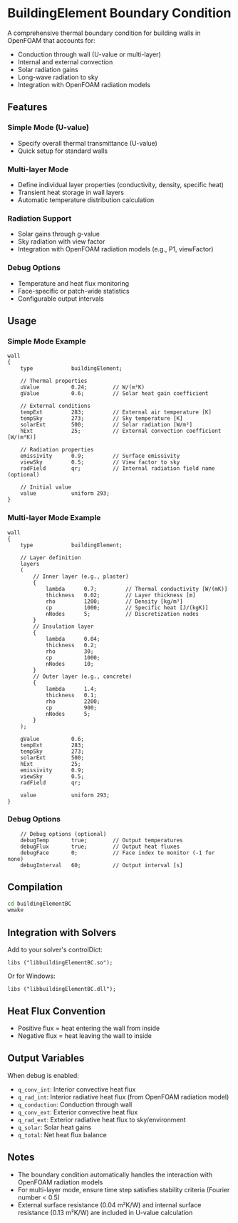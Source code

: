# BuildingElement Boundary Condition

A comprehensive thermal boundary condition for building walls in OpenFOAM that accounts for:
- Conduction through wall (U-value or multi-layer)
- Internal and external convection
- Solar radiation gains
- Long-wave radiation to sky
- Integration with OpenFOAM radiation models

## Features

### Simple Mode (U-value)
- Specify overall thermal transmittance (U-value)
- Quick setup for standard walls

### Multi-layer Mode
- Define individual layer properties (conductivity, density, specific heat)
- Transient heat storage in wall layers
- Automatic temperature distribution calculation

### Radiation Support
- Solar gains through g-value
- Sky radiation with view factor
- Integration with OpenFOAM radiation models (e.g., P1, viewFactor)

### Debug Options
- Temperature and heat flux monitoring
- Face-specific or patch-wide statistics
- Configurable output intervals

## Usage

### Simple Mode Example
```
wall
{
    type            buildingElement;
    
    // Thermal properties
    uValue          0.24;        // W/(m²K)
    gValue          0.6;         // Solar heat gain coefficient
    
    // External conditions
    tempExt         283;         // External air temperature [K]
    tempSky         273;         // Sky temperature [K]
    solarExt        500;         // Solar radiation [W/m²]
    hExt            25;          // External convection coefficient [W/(m²K)]
    
    // Radiation properties
    emissivity      0.9;         // Surface emissivity
    viewSky         0.5;         // View factor to sky
    radField        qr;          // Internal radiation field name (optional)
    
    // Initial value
    value           uniform 293;
}
```

### Multi-layer Mode Example
```
wall
{
    type            buildingElement;
    
    // Layer definition
    layers
    (
        // Inner layer (e.g., plaster)
        {
            lambda      0.7;         // Thermal conductivity [W/(mK)]
            thickness   0.02;        // Layer thickness [m]
            rho         1200;        // Density [kg/m³]
            cp          1000;        // Specific heat [J/(kgK)]
            nNodes      5;           // Discretization nodes
        }
        // Insulation layer
        {
            lambda      0.04;
            thickness   0.2;
            rho         30;
            cp          1000;
            nNodes      10;
        }
        // Outer layer (e.g., concrete)
        {
            lambda      1.4;
            thickness   0.1;
            rho         2200;
            cp          900;
            nNodes      5;
        }
    );
    
    gValue          0.6;
    tempExt         283;
    tempSky         273;
    solarExt        500;
    hExt            25;
    emissivity      0.9;
    viewSky         0.5;
    radField        qr;
    
    value           uniform 293;
}
```

### Debug Options
```
    // Debug options (optional)
    debugTemp       true;        // Output temperatures
    debugFlux       true;        // Output heat fluxes
    debugFace       0;           // Face index to monitor (-1 for none)
    debugInterval   60;          // Output interval [s]
```

## Compilation

```bash
cd buildingElementBC
wmake
```

## Integration with Solvers

Add to your solver's controlDict:
```
libs ("libbuildingElementBC.so");
```

Or for Windows:
```
libs ("libbuildingElementBC.dll");
```

## Heat Flux Convention

- Positive flux = heat entering the wall from inside
- Negative flux = heat leaving the wall to inside

## Output Variables

When debug is enabled:
- `q_conv_int`: Interior convective heat flux
- `q_rad_int`: Interior radiative heat flux (from OpenFOAM radiation model)
- `q_conduction`: Conduction through wall
- `q_conv_ext`: Exterior convective heat flux
- `q_rad_ext`: Exterior radiative heat flux to sky/environment
- `q_solar`: Solar heat gains
- `q_total`: Net heat flux balance

## Notes

- The boundary condition automatically handles the interaction with OpenFOAM radiation models
- For multi-layer mode, ensure time step satisfies stability criteria (Fourier number < 0.5)
- External surface resistance (0.04 m²K/W) and internal surface resistance (0.13 m²K/W) are included in U-value calculation